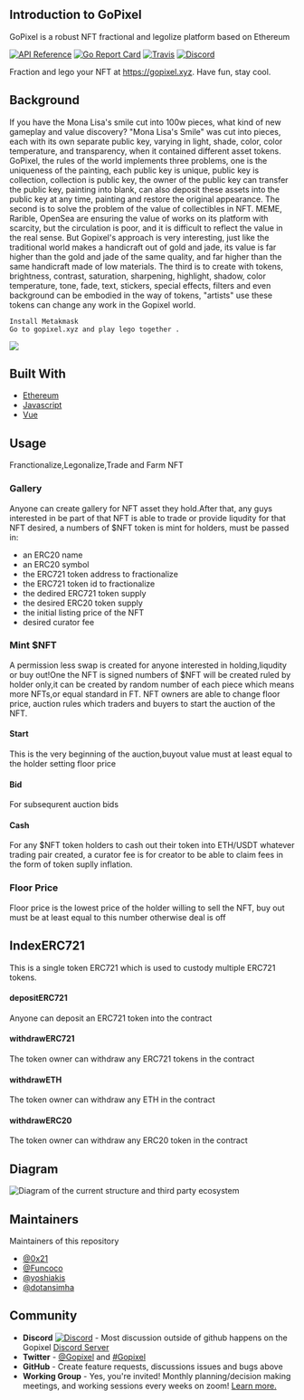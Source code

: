 ## Introduction to GoPixel

GoPixel is a robust NFT fractional and legolize platform based on Ethereum

[![API Reference](
https://camo.githubusercontent.com/915b7be44ada53c290eb157634330494ebe3e30a/68747470733a2f2f676f646f632e6f72672f6769746875622e636f6d2f676f6c616e672f6764646f3f7374617475732e737667
)](https://pkg.go.dev/github.com/ethereum/go-ethereum?tab=doc)
[![Go Report Card](https://goreportcard.com/badge/github.com/ethereum/go-ethereum)](https://goreportcard.com/report/github.com/ethereum/go-ethereum)
[![Travis](https://travis-ci.com/ethereum/go-ethereum.svg?branch=master)](https://travis-ci.com/ethereum/go-ethereum)
[![Discord](https://img.shields.io/badge/discord-join%20chat-blue.svg)](https://discord.gg/ymKaQt98hw)

Fraction and lego your NFT at https://gopixel.xyz. 
Have fun, stay cool.


## Background

If you have the Mona Lisa's smile cut into 100w pieces, what kind of new gameplay and value discovery?
"Mona Lisa's Smile" was cut into pieces, each with its own separate public key, varying in light, shade, color, color temperature, and transparency, when it contained different asset tokens. GoPixel, the rules of the world implements three problems, one is the uniqueness of the painting, each public key is unique, public key is collection, collection is public key, the owner of the public key can transfer the public key, painting into blank, can also deposit these assets into the public key at any time, painting and restore the original appearance. The second is to solve the problem of the value of collectibles in NFT. MEME, Rarible, OpenSea are ensuring the value of works on its platform with scarcity, but the circulation is poor, and it is difficult to reflect the value in the real sense. But Gopixel's approach is very interesting, just like the traditional world makes a handicraft out of gold and jade, its value is far higher than the gold and jade of the same quality, and far higher than the same handicraft made of low materials. The third is to create with tokens, brightness, contrast, saturation, sharpening, highlight, shadow, color temperature, tone, fade, text, stickers, special effects, filters and even background can be embodied in the way of tokens, "artists" use these tokens can change any work in the Gopixel world.

```shell
Install Metakmask
Go to gopixel.xyz and play lego together .
```
![](https://github.com/GoPixelLab/Readme/blob/main/sfsdfdsf-750x375.png)
## Built With

* [Ethereum](https://ethereum.org/en/)
* [Javascript](https://www.javascript.com)
* [Vue](https://vuejs.org)

## Usage
Franctionalize,Legonalize,Trade and Farm NFT 
### Gallery
Anyone can create gallery for NFT asset they hold.After that, any guys interested in be part of that NFT is able to trade or provide liqudity for that NFT desired, a numbers of $NFT token is mint for holders, must be passed in:
- an ERC20 name
- an ERC20 symbol
- the ERC721 token address to fractionalize
- the ERC721 token id to fractionalize
- the dedired ERC721 token supply
- the desired ERC20 token supply
- the initial listing price of the NFT
- desired curator fee

### Mint $NFT
A permission less swap is created for anyone interested in holding,liqudity or buy out!One the NFT is signed numbers of $NFT will be created ruled by holder only,it can be created by random number of each piece which means more NFTs,or equal standard in FT.
NFT owners are able to change floor price, auction rules which traders and buyers to start the auction of the NFT.
#### Start
This is the very beginning of the auction,buyout value must at least equal to the holder setting floor price
#### Bid
For subsequrent auction bids
#### Cash
For any $NFT token holders to cash out their token into ETH/USDT whatever trading pair created, a curator fee is for creator to be able to claim fees in the form of token suplly inflation.

### Floor Price
Floor price is the lowest price of the holder willing to sell the NFT, buy out must be at least equal to this number otherwise deal is off
## IndexERC721
This is a single token ERC721 which is used to custody multiple ERC721 tokens. 
#### depositERC721
Anyone can deposit an ERC721 token into the contract
#### withdrawERC721
The token owner can withdraw any ERC721 tokens in the contract
#### withdrawETH
The token owner can withdraw any ETH in the contract
#### withdrawERC20
The token owner can withdraw any ERC20 token in the contract
## Diagram
![Diagram of the current structure and third party ecosystem](https://github.com/GoPixelLab/Readme/blob/main/dia.png)

## Maintainers
Maintainers of this repository 
- [@0x21](https://github.com/0x21)
- [@Funcoco](https://github.com/Funcoco)
- [@yoshiakis](https://github.com/yoshiakis)
- [@dotansimha](https://github.com/dotansimha)
## Community
- **Discord** [![Discord](https://img.shields.io/discord/625400653321076807.svg)](https://discord.gg/ymKaQt98hw) - Most discussion outside of github happens on the Gopixel [Discord Server](https://discord.gg/ymKaQt98hw)
- **Twitter** - [@Gopixel](https://twitter.com/@Gopixel) and [#Gopixel](https://twitter.com/hashtag/Gopixel)
- **GitHub** - Create feature requests, discussions issues and bugs above
- **Working Group** - Yes, you're invited! Monthly planning/decision making meetings, and working sessions every weeks on zoom! [Learn more.](working-group#readme)
